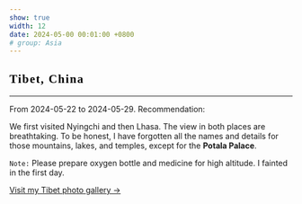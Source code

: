 ```yaml
---
show: true
width: 12
date: 2024-05-00 00:01:00 +0800
# group: Asia
---
```


<div class="p-4">
    <h2 style="font-family: 'Great Vibes', cursive; font-weight: 700; letter-spacing: 0.08em; color:rgb(0, 0, 0);">Tibet, China</h2>
    <hr />
    <p>
        From 2024-05-22 to 2024-05-29. Recommendation: <i class="fas fa-star"></i><i class="fas fa-star"></i><i class="fas fa-star"></i><i class="fas fa-star"></i><i class="far fa-star"></i>
    </p>
    <p>
        We first visited Nyingchi and then Lhasa. The view in both places are breathtaking. To be honest, I have forgotten all the names and details for those mountains, lakes, and temples, except for the <strong>Potala Palace</strong>.
    </p>
    <p>
        <code>Note:</code> Please prepare oxygen bottle and medicine for high altitude. I fainted in the first day. 
    </p>
    <p>
        <a href="/gallery/2024-05-xizang" class="text-blue-500 hover:text-blue-700">Visit my Tibet photo gallery →</a>
    </p>
</div>